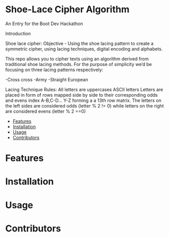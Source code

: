 # Shoe-Lace Cipher Algorithm
An Entry for the Boot Dev Hackathon

Introduction

Shoe lace cipher:
Objective - Using the shoe lacing pattern to create a symmetric cipher, using lacing techniques, digital encoding and alphabets.

This repo allows you to cipher texts using an algorithm derived from traditional shoe lacing methods. For the purpose of simplicity we’d be focusing on three lacing patterns respectively:

-Cross cross
-Army
-Straight European

Lacing Technique Rules:
All letters are uppercases ASCII letters
Letters are placed in form of rows mapped side by side to their corresponding odds and evens index A-B,C-D… Y-Z forming a a 13th row matrix.
The letters on the left sides are considered odds (letter % 2 != 0) while letters on the right are considered evens (letter % 2 ==0)

- [Features](#Features)
- [Installation](#Installation)
- [Usage](#Usage)
- [Contributors](#Contributors)

# Features

# Installation

# Usage

# Contributors
